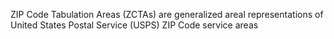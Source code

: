 ZIP Code Tabulation Areas (ZCTAs) are generalized areal representations of United States Postal Service (USPS) ZIP Code service areas
